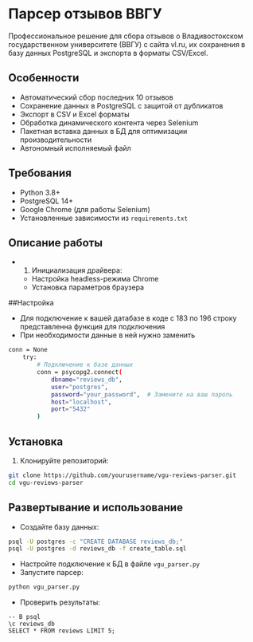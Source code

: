 # Парсер отзывов ВВГУ

Профессиональное решение для сбора отзывов о Владивостокском государственном университете (ВВГУ) с сайта vl.ru, их сохранения в базу данных PostgreSQL и экспорта в форматы CSV/Excel.

## Особенности

- Автоматический сбор последних 10 отзывов
- Сохранение данных в PostgreSQL с защитой от дубликатов
- Экспорт в CSV и Excel форматы
- Обработка динамического контента через Selenium
- Пакетная вставка данных в БД для оптимизации производительности
- Автономный исполняемый файл

## Требования

- Python 3.8+
- PostgreSQL 14+
- Google Chrome (для работы Selenium)
- Установленные зависимости из `requirements.txt`

## Описание работы

- 1. Инициализация драйвера:
    - Настройка headless-режима Chrome
    - Установка параметров браузера




    
##Настройка

- Для подключение к вашей датабазе в коде с 183 по 196 строку представленна функция для подключения
- При необходимости данные в ней нужно заменить
```bash
conn = None
    try:
        # Подключение к базе данных
        conn = psycopg2.connect(
            dbname="reviews_db",
            user="postgres", 
            password="your_password",  # Замените на ваш пароль
            host="localhost",
            port="5432"
        )
```

## Установка

1. Клонируйте репозиторий:
```bash
git clone https://github.com/yourusername/vgu-reviews-parser.git
cd vgu-reviews-parser
```

## Развертывание и использование

- Создайте базу данных:
```bash
psql -U postgres -c "CREATE DATABASE reviews_db;"
psql -U postgres -d reviews_db -f create_table.sql
```
- Настройте подключение к БД в файле `vgu_parser.py`
- Запустите парсер:
```bash
python vgu_parser.py
```
- Проверить результаты:
```psql
-- В psql
\c reviews_db
SELECT * FROM reviews LIMIT 5;
```
